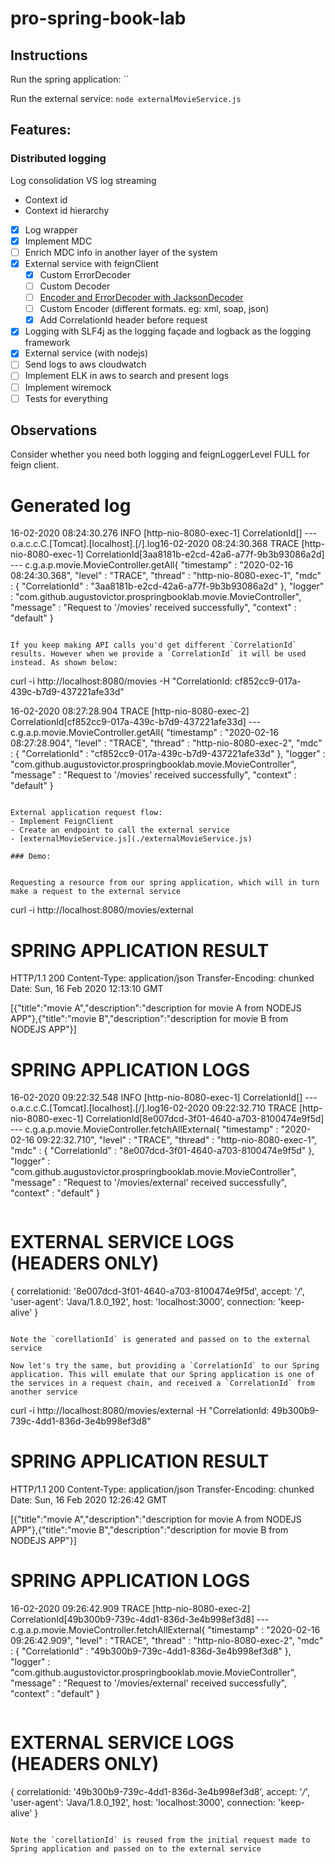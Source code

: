 # pro-spring-book-lab

## Instructions

Run the spring application: ``

Run the external service: `node externalMovieService.js`

## Features:

### Distributed logging
Log consolidation VS log streaming

- Context id
- Context id hierarchy

- [x] Log wrapper
- [x] Implement MDC
- [ ] Enrich MDC info in another layer of the system
- [x] External service with feignClient
	- [x] Custom ErrorDecoder
	- [ ] Custom Decoder
	- [ ] [Encoder and ErrorDecoder with JacksonDecoder](https://stackoverflow.com/questions/35853908/how-to-set-custom-jackson-objectmapper-with-spring-cloud-netflix-feign)
	- [ ] Custom Encoder (different formats. eg: xml, soap, json)
	- [x] Add CorrelationId header before request
- [x] Logging with SLF4j as the logging façade and logback as the logging framework
- [x] External service (with nodejs)
- [ ] Send logs to aws cloudwatch
- [ ] Implement ELK in aws to search and present logs
- [ ] Implement wiremock
- [ ] Tests for everything

## Observations

Consider whether you need both logging and feignLoggerLevel FULL for feign client. 


# Generated log

16-02-2020 08:24:30.276 INFO  [http-nio-8080-exec-1] CorrelationId[] --- o.a.c.c.C.[Tomcat].[localhost].[/].log16-02-2020 08:24:30.368 TRACE [http-nio-8080-exec-1] CorrelationId[3aa8181b-e2cd-42a6-a77f-9b3b93086a2d] --- c.g.a.p.movie.MovieController.getAll{
  "timestamp" : "2020-02-16 08:24:30.368",
  "level" : "TRACE",
  "thread" : "http-nio-8080-exec-1",
  "mdc" : {
    "CorrelationId" : "3aa8181b-e2cd-42a6-a77f-9b3b93086a2d"
  },
  "logger" : "com.github.augustovictor.prospringbooklab.movie.MovieController",
  "message" : "Request to '/movies' received successfully",
  "context" : "default"
}
```

If you keep making API calls you'd get different `CorrelationId` results. However when we provide a `CorrelationId` it will be used instead. As shown below:
```
curl -i http://localhost:8080/movies -H "CorrelationId: cf852cc9-017a-439c-b7d9-437221afe33d"

16-02-2020 08:27:28.904 TRACE [http-nio-8080-exec-2] CorrelationId[cf852cc9-017a-439c-b7d9-437221afe33d] --- c.g.a.p.movie.MovieController.getAll{
  "timestamp" : "2020-02-16 08:27:28.904",
  "level" : "TRACE",
  "thread" : "http-nio-8080-exec-2",
  "mdc" : {
    "CorrelationId" : "cf852cc9-017a-439c-b7d9-437221afe33d"
  },
  "logger" : "com.github.augustovictor.prospringbooklab.movie.MovieController",
  "message" : "Request to '/movies' received successfully",
  "context" : "default"
}
```

External application request flow:
- Implement FeignClient
- Create an endpoint to call the external service
- [externalMovieService.js](./externalMovieService.js)

### Demo:


Requesting a resource from our spring application, which will in turn make a request to the external service

```
curl -i http://localhost:8080/movies/external

# SPRING APPLICATION RESULT

HTTP/1.1 200
Content-Type: application/json
Transfer-Encoding: chunked
Date: Sun, 16 Feb 2020 12:13:10 GMT

[{"title":"movie A","description":"description for movie A from NODEJS APP"},{"title":"movie B","description":"description for movie B from NODEJS APP"}]

# SPRING APPLICATION LOGS

16-02-2020 09:22:32.548 INFO  [http-nio-8080-exec-1] CorrelationId[] --- o.a.c.c.C.[Tomcat].[localhost].[/].log16-02-2020 09:22:32.710 TRACE [http-nio-8080-exec-1] CorrelationId[8e007dcd-3f01-4640-a703-8100474e9f5d] --- c.g.a.p.movie.MovieController.fetchAllExternal{
  "timestamp" : "2020-02-16 09:22:32.710",
  "level" : "TRACE",
  "thread" : "http-nio-8080-exec-1",
  "mdc" : {
    "CorrelationId" : "8e007dcd-3f01-4640-a703-8100474e9f5d"
  },
  "logger" : "com.github.augustovictor.prospringbooklab.movie.MovieController",
  "message" : "Request to '/movies/external' received successfully",
  "context" : "default"
}
```

```
# EXTERNAL SERVICE LOGS (HEADERS ONLY)

{ correlationid: '8e007dcd-3f01-4640-a703-8100474e9f5d',
  accept: '*/*',
  'user-agent': 'Java/1.8.0_192',
  host: 'localhost:3000',
  connection: 'keep-alive' }
```

Note the `corellationId` is generated and passed on to the external service

Now let's try the same, but providing a `CorrelationId` to our Spring application. This will emulate that our Spring application is one of the services in a request chain, and received a `CorrelationId` from another service

```
curl -i http://localhost:8080/movies/external -H "CorrelationId: 49b300b9-739c-4dd1-836d-3e4b998ef3d8"

# SPRING APPLICATION RESULT

HTTP/1.1 200
Content-Type: application/json
Transfer-Encoding: chunked
Date: Sun, 16 Feb 2020 12:26:42 GMT

[{"title":"movie A","description":"description for movie A from NODEJS APP"},{"title":"movie B","description":"description for movie B from NODEJS APP"}]

# SPRING APPLICATION LOGS

16-02-2020 09:26:42.909 TRACE [http-nio-8080-exec-2] CorrelationId[49b300b9-739c-4dd1-836d-3e4b998ef3d8] --- c.g.a.p.movie.MovieController.fetchAllExternal{
  "timestamp" : "2020-02-16 09:26:42.909",
  "level" : "TRACE",
  "thread" : "http-nio-8080-exec-2",
  "mdc" : {
    "CorrelationId" : "49b300b9-739c-4dd1-836d-3e4b998ef3d8"
  },
  "logger" : "com.github.augustovictor.prospringbooklab.movie.MovieController",
  "message" : "Request to '/movies/external' received successfully",
  "context" : "default"
}
```

```
# EXTERNAL SERVICE LOGS (HEADERS ONLY)

{ correlationid: '49b300b9-739c-4dd1-836d-3e4b998ef3d8',
  accept: '*/*',
  'user-agent': 'Java/1.8.0_192',
  host: 'localhost:3000',
  connection: 'keep-alive' }
```

Note the `corellationId` is reused from the initial request made to Spring application and passed on to the external service